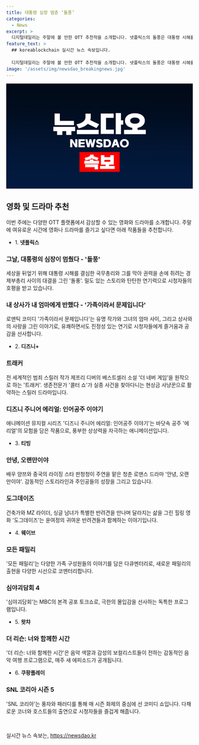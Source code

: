 ```yaml
---
title: 대통령 심장 멈춘 ‘돌풍’
categories:
  - News
excerpt: >
  디지털데일리는 주말에 볼 만한 OTT 추천작을 소개합니다. 넷플릭스의 돌풍은 대통령 시해를 막기 위한 대결, 가족이라서 문제입니다는 로맨틱 코미디. 디즈니+의 트래커는 실종 사건을 추적하는 스릴러, 디즈니 주니어 에리얼은 신나는 수중 모험을 담은 애니메이션. 티빙의 안녕, 오랜만이야는 청춘 로맨스, 도그데이즈는 반려견들의 이야기를 담은 힐링 영화. 웨이브의 모든 패밀리는 다채로운 가족 이야기, 심야괴담회 4는 괴기공포 토크쇼. 왓챠의 더 리슨: 너와 함께한 시간은 음악여행, 쿠팡플레이의 SNL 코리아 시즌 5는 생방송 코미디 프로그램으로 주목받고 있습니다.
feature_text: >
  ## koreablockchain 실시간 뉴스 속보입니다.

  디지털데일리는 주말에 볼 만한 OTT 추천작을 소개합니다. 넷플릭스의 돌풍은 대통령 시해를 막기 위한 대결, 가족이라서 문제입니다는 로맨틱 코미디. 디즈니+의 트래커는 실종 사건을 추적하는 스릴러, 디즈니 주니어 에리얼은 신나는 수중 모험을 담은 애니메이션. 티빙의 안녕, 오랜만이야는 청춘 로맨스, 도그데이즈는 반려견들의 이야기를 담은 힐링 영화. 웨이브의 모든 패밀리는 다채로운 가족 이야기, 심야괴담회 4는 괴기공포 토크쇼. 왓챠의 더 리슨: 너와 함께한 시간은 음악여행, 쿠팡플레이의 SNL 코리아 시즌 5는 생방송 코미디 프로그램으로 주목받고 있습니다.
image: '/assets/img/newsdao_breakingnews.jpg'
---
```


<p><img src="/assets/img/newsdao_breakingnews.jpg" alt="koreablockchain 속보" /></p>

<h2 data-ke-size="size26">영화 및 드라마 추천</h2>

<p data-ke-size="size16">이번 주에는 다양한 OTT 플랫폼에서 감상할 수 있는 영화와 드라마를 소개합니다. 주말에 여유로운 시간에 영화나 드라마를 즐기고 싶다면 아래 작품들을 추천합니다.</p>

<ul>
<li>1. <b>넷플릭스</b></li>
</ul>

<h3>그날, 대통령의 심장이 멈췄다 - '돌풍'</h3>

<p data-ke-size="size16">세상을 뒤엎기 위해 대통령 시해를 결심한 국무총리와 그를 막아 권력을 손에 쥐려는 경제부총리 사이의 대결을 그린 '돌풍'. 밀도 있는 스토리와 탄탄한 연기력으로 시청자들의 호평을 받고 있습니다.</p>

<h3>내 상사가 내 엄마에게 반했다 - '가족이라서 문제입니다'</h3>

<p data-ke-size="size16">로맨틱 코미디 '가족이라서 문제입니다'는 유명 작가와 그녀의 엄마 사이, 그리고 상사와의 사랑을 그린 이야기로, 유쾌하면서도 진정성 있는 연기로 시청자들에게 즐거움과 공감을 선사합니다.</p>

<ul>
<li>2. <b>디즈니+</b></li>
</ul>

<h3>트래커</h3>

<p data-ke-size="size16">전 세계적인 범죄 스릴러 작가 제프리 디버의 베스트셀러 소설 '더 네버 게임'을 원작으로 하는 '트래커'. 생존전문가 '콜터 쇼'가 실종 사건을 찾아다니는 현상금 사냥꾼으로 활약하는 스릴러 드라마입니다.</p>

<h3>디즈니 주니어 에리얼: 인어공주 이야기</h3>

<p data-ke-size="size16">애니메이션 뮤지컬 시리즈 '디즈니 주니어 에리얼: 인어공주 이야기'는 바닷속 공주 '에리얼'의 모험을 담은 작품으로, 풍부한 상상력을 자극하는 애니메이션입니다.</p>

<ul>
<li>3. <b>티빙</b></li>
</ul>

<h3>안녕, 오랜만이야</h3>

<p data-ke-size="size16">배우 양쯔와 중국의 라이징 스타 판청청이 주연을 맡은 청춘 로맨스 드라마 '안녕, 오랜만이야'. 감동적인 스토리라인과 주인공들의 성장을 그리고 있습니다.</p>

<h3>도그데이즈</h3>

<p data-ke-size="size16">건축가와 MZ 라이더, 싱글 남녀가 특별한 반려견을 만나며 달라지는 삶을 그린 힐링 영화 '도그데이즈'는 윤여정의 귀여운 반려견들과 함께하는 이야기입니다.</p>

<ul>
<li>4. <b>웨이브</b></li>
</ul>

<h3>모든 패밀리</h3>

<p data-ke-size="size16">'모든 패밀리'는 다양한 가족 구성원들의 이야기를 담은 다큐멘터리로, 새로운 패밀리의 출현을 다양한 시선으로 코멘터리합니다.</p>

<h3>심야괴담회 4</h3>

<p data-ke-size="size16">'심야괴담회'는 MBC의 본격 공포 토크쇼로, 극한의 몰입감을 선사하는 독특한 프로그램입니다.</p>

<ul>
<li>5. <b>왓챠</b></li>
</ul>

<h3>더 리슨: 너와 함께한 시간</h3>

<p data-ke-size="size16">'더 리슨: 너와 함께한 시간'은 음악 색깔과 감성의 보컬리스트들이 전하는 감동적인 음악 여행 프로그램으로, 매주 새 에피소드가 공개됩니다.</p>

<ul>
<li>6. <b>쿠팡플레이</b></li>
</ul>

<h3>SNL 코리아 시즌 5</h3>

<p data-ke-size="size16">'SNL 코리아'는 풍자와 패러디를 통해 매 시즌 화제의 중심에 선 코미디 쇼입니다. 다채로운 코너와 호스트들의 출연으로 시청자들을 즐겁게 해줍니다.</p>

<p data-ke-size="size16">&nbsp;</p>
실시간 뉴스 속보는, <a href="https://newsdao.kr" rel="dofollow">https://newsdao.kr</a>


